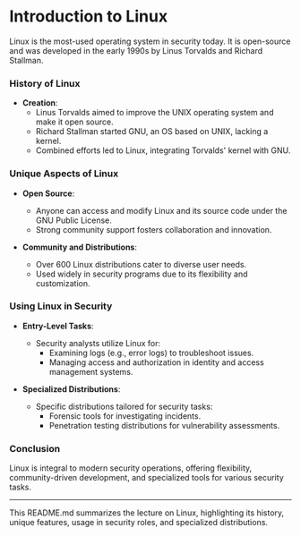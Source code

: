 # Introduction to Linux

Linux is the most-used operating system in security today. It is open-source and was developed in the early 1990s by Linus Torvalds and Richard Stallman.

### History of Linux

- **Creation**: 
  - Linus Torvalds aimed to improve the UNIX operating system and make it open source.
  - Richard Stallman started GNU, an OS based on UNIX, lacking a kernel.
  - Combined efforts led to Linux, integrating Torvalds' kernel with GNU.

### Unique Aspects of Linux

- **Open Source**: 
  - Anyone can access and modify Linux and its source code under the GNU Public License.
  - Strong community support fosters collaboration and innovation.

- **Community and Distributions**: 
  - Over 600 Linux distributions cater to diverse user needs.
  - Used widely in security programs due to its flexibility and customization.

### Using Linux in Security

- **Entry-Level Tasks**: 
  - Security analysts utilize Linux for:
    - Examining logs (e.g., error logs) to troubleshoot issues.
    - Managing access and authorization in identity and access management systems.

- **Specialized Distributions**: 
  - Specific distributions tailored for security tasks:
    - Forensic tools for investigating incidents.
    - Penetration testing distributions for vulnerability assessments.

### Conclusion

Linux is integral to modern security operations, offering flexibility, community-driven development, and specialized tools for various security tasks.

---

This README.md summarizes the lecture on Linux, highlighting its history, unique features, usage in security roles, and specialized distributions.
